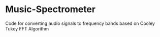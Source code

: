 # Music-Spectrometer
Code for converting audio signals to frequency bands based on Cooley Tukey FFT Algorithm
